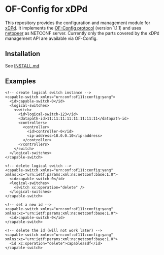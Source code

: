 OF-Config for xDPd
==================

This repository provides the configuration and management module for
[xDPd][1]. It implements the [OF-Config protocol][2] (version 1.1.1) and uses
[netopeer][3] as NETCONF server. Currently only the parts covered by the xDPd
management API are available via OF-Config.

Installation
------------

See [INSTALL.md](INSTALL.md)

Examples 
--------

    <!-- create logical switch instance -->
    <capable-switch xmlns="urn:onf:of111:config:yang">
      <id>capable-switch-0</id>
      <logical-switches>
        <switch>
          <id>logical-switch-123</id>
          <datapath-id>11:11:11:11:11:11:11:11</datapath-id>
          <controllers>
            <controller>
              <id>controller-0</id>
              <ip-address>10.0.0.10</ip-address>
            </controller>
          </controllers>
        </switch>
      </logical-switches>
    </capable-switch>

    <!-- delete logical switch -->
    <capable-switch xmlns="urn:onf:of111:config:yang" xmlns:xc="urn:ietf:params:xml:ns:netconf:base:1.0">
      <id>capable-switch-0</id>
      <logical-switches>
        <switch xc:operation="delete" />
      </logical-switches>
    </capable-switch>

    <!-- set a new id -->
    <capable-switch xmlns="urn:onf:of111:config:yang" xmlns:xc="urn:ietf:params:xml:ns:netconf:base:1.0">
      <id>capable-switch-0</id>
    </capable-switch>

    <!-- delete the id (will not work later) -->
    <capable-switch xmlns="urn:onf:of111:config:yang" xmlns:xc="urn:ietf:params:xml:ns:netconf:base:1.0">
      <id xc:operation="delete">capableasdf</id>
    </capable-switch>



[1]: http://www.xdpd.org/
[2]: https://www.opennetworking.org/technical-communities/areas/specification
[3]: https://code.google.com/p/netopeer/

